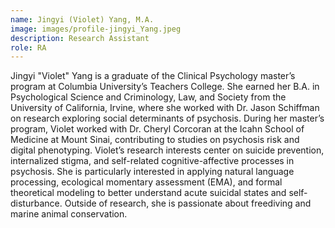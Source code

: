 ```yaml
---
name: Jingyi (Violet) Yang, M.A.
image: images/profile-jingyi_Yang.jpeg
description: Research Assistant
role: RA
---
```


Jingyi "Violet" Yang is a graduate of the Clinical Psychology master’s program at Columbia University’s Teachers College. She earned her B.A. in Psychological Science and Criminology, Law, and Society from the University of California, Irvine, where she worked with Dr. Jason Schiffman on research exploring social determinants of psychosis. During her master’s program, Violet worked with Dr. Cheryl Corcoran at the Icahn School of Medicine at Mount Sinai, contributing to studies on psychosis risk and digital phenotyping. Violet’s research interests center on suicide prevention, internalized stigma, and self-related cognitive-affective processes in psychosis. She is particularly interested in applying natural language processing, ecological momentary assessment (EMA), and formal theoretical modeling to better understand acute suicidal states and self-disturbance. Outside of research, she is passionate about freediving and marine animal conservation.
